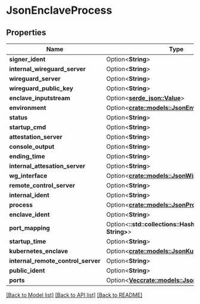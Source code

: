 # JsonEnclaveProcess

## Properties

Name | Type | Description | Notes
------------ | ------------- | ------------- | -------------
**signer_ident** | Option<**String**> |  | [optional]
**internal_wireguard_server** | Option<**String**> |  | [optional]
**wireguard_server** | Option<**String**> |  | [optional]
**wireguard_public_key** | Option<**String**> |  | [optional]
**enclave_inputstream** | Option<[**serde_json::Value**](.md)> |  | [optional]
**environment** | Option<[**crate::models::JsonEnvironment**](json_Environment.md)> |  | [optional]
**status** | Option<**String**> |  | [optional]
**startup_cmd** | Option<**String**> |  | [optional]
**attestation_server** | Option<**String**> |  | [optional]
**console_output** | Option<**String**> |  | [optional]
**ending_time** | Option<**String**> |  | [optional]
**internal_attesation_server** | Option<**String**> |  | [optional]
**wg_interface** | Option<[**crate::models::JsonWireguardInterface**](json_WireguardInterface.md)> |  | [optional]
**remote_control_server** | Option<**String**> |  | [optional]
**internal_ident** | Option<**String**> |  | [optional]
**process** | Option<[**crate::models::JsonProcess**](json_Process.md)> |  | [optional]
**enclave_ident** | Option<**String**> |  | [optional]
**port_mapping** | Option<**::std::collections::HashMap<String, String>**> |  | [optional]
**startup_time** | Option<**String**> |  | [optional]
**kubernetes_enclave** | Option<[**crate::models::JsonKubernetesEnclave**](json_KubernetesEnclave.md)> |  | [optional]
**internal_remote_control_server** | Option<**String**> |  | [optional]
**public_ident** | Option<**String**> |  | [optional]
**ports** | Option<[**Vec<crate::models::JsonEnclavePort>**](json_EnclavePort.md)> |  | [optional]

[[Back to Model list]](../README.md#documentation-for-models) [[Back to API list]](../README.md#documentation-for-api-endpoints) [[Back to README]](../README.md)


